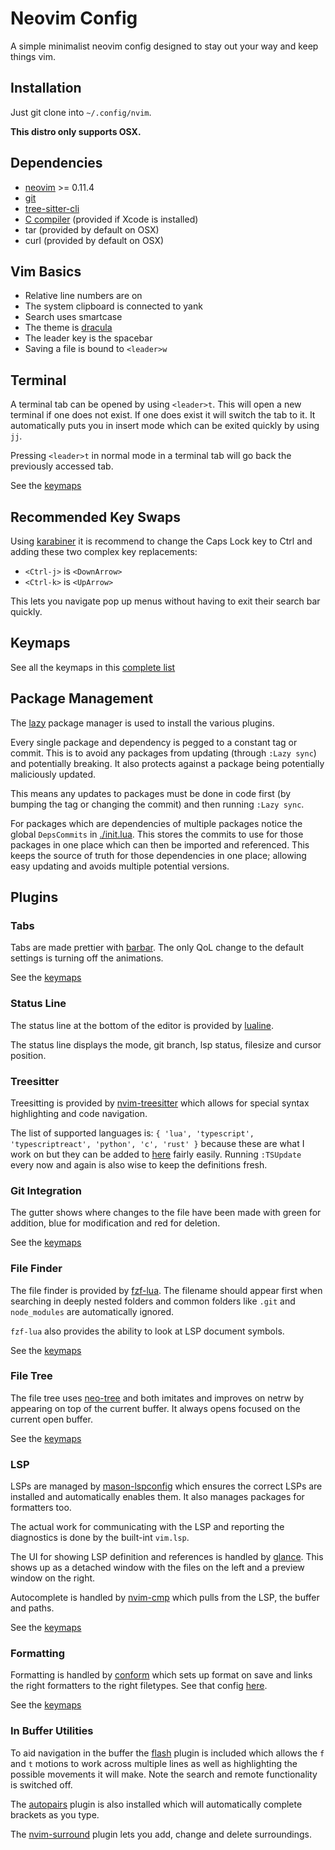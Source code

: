 # Neovim Config

A simple minimalist neovim config designed to stay out your way and keep things vim.

## Installation

Just git clone into `~/.config/nvim`.

**This distro only supports OSX.**

## Dependencies

- [neovim](https://neovim.io/) >= 0.11.4
- [git](https://git-scm.com/)
- [tree-sitter-cli](https://github.com/tree-sitter/tree-sitter/blob/master/crates/cli/README.md)
- [C compiler](https://docs.rs/cc/latest/cc/#compile-time-requirements) (provided if Xcode is installed)
- tar (provided by default on OSX)
- curl (provided by default on OSX)

## Vim Basics

- Relative line numbers are on
- The system clipboard is connected to yank
- Search uses smartcase
- The theme is [dracula](https://github.com/Mofiqul/dracula.nvim)
- The leader key is the spacebar
- Saving a file is bound to `<leader>w`

## Terminal

A terminal tab can be opened by using `<leader>t`. This will open a new terminal if one does not exist. If
one does exist it will switch the tab to it. It automatically puts you in insert mode which can be exited
quickly by using `jj`.

Pressing `<leader>t` in normal mode in a terminal tab will go back the previously accessed tab.

See the [keymaps](./keymap.md#terminal)

## Recommended Key Swaps

Using [karabiner](https://karabiner-elements.pqrs.org/) it is recommend to change
the Caps Lock key to Ctrl and adding these two complex key replacements:

- `<Ctrl-j>` is `<DownArrow>`
- `<Ctrl-k>` is `<UpArrow>`

This lets you navigate pop up menus without having to exit their search bar quickly.

## Keymaps

See all the keymaps in this [complete list](./keymap.md)

## Package Management

The [lazy](https://github.com/folke/lazy.nvim) package manager is used to install the
various plugins.

Every single package and dependency is pegged to a constant tag or commit. This is to
avoid any packages from updating (through `:Lazy sync`) and potentially breaking. It
also protects against a package being potentially maliciously updated.

This means any updates to packages must be done in code first (by bumping the tag or
changing the commit) and then running `:Lazy sync`.

For packages which are dependencies of multiple packages notice the global `DepsCommits`
in [./init.lua](./init.lua). This stores the commits to use for those packages in one
place which can then be imported and referenced. This keeps the source of truth for
those dependencies in one place; allowing easy updating and avoids multiple potential
versions.

## Plugins

### Tabs

Tabs are made prettier with [barbar](https://github.com/romgrk/barbar.nvim). The only QoL
change to the default settings is turning off the animations.

See the [keymaps](./keymap.md#tabs)

### Status Line

The status line at the bottom of the editor is provided by [lualine](https://github.com/nvim-lualine/lualine.nvim).

The status line displays the mode, git branch, lsp status, filesize and cursor position.

### Treesitter

Treesitting is provided by [nvim-treesitter](https://github.com/nvim-treesitter/nvim-treesitter/tree/main) which allows
for special syntax highlighting and code navigation.

The list of supported languages is: `{ 'lua', 'typescript', 'typescriptreact', 'python', 'c', 'rust' }` because these are
what I work on but they can be added to [here](./lua/plugins/treesitter.lua) fairly easily. Running `:TSUpdate` every now
and again is also wise to keep the definitions fresh.

### Git Integration

The gutter shows where changes to the file have been made with green for addition, blue for modification and red for deletion.

See the [keymaps](./keymap.md#git)

### File Finder

The file finder is provided by [fzf-lua](https://github.com/ibhagwan/fzf-lua). The filename should appear first when searching
in deeply nested folders and common folders like `.git` and `node_modules` are automatically ignored.

`fzf-lua` also provides the ability to look at LSP document symbols.

See the [keymaps](./keymap.md#file-finder)

### File Tree

The file tree uses [neo-tree](https://github.com/nvim-neo-tree/neo-tree.nvim) and both imitates and improves on netrw by appearing
on top of the current buffer. It always opens focused on the current open buffer.

See the [keymaps](./keymap.md#file-tree)

### LSP

LSPs are managed by [mason-lspconfig](https://github.com/mason-org/mason-lspconfig.nvim/tree/main) which ensures the correct LSPs are
installed and automatically enables them. It also manages packages for formatters too.

The actual work for communicating with the LSP and reporting the diagnostics is done by the built-int `vim.lsp`.

The UI for showing LSP definition and references is handled by [glance](https://github.com/DNLHC/glance.nvim). This shows up as a
detached window with the files on the left and a preview window on the right.

Autocomplete is handled by [nvim-cmp](https://github.com/hrsh7th/nvim-cmp) which pulls from the LSP, the buffer and paths.

See the [keymaps](./keymap.md#lsp)

### Formatting

Formatting is handled by [conform](https://github.com/stevearc/conform.nvim) which sets up format on save and links the right formatters
to the right filetypes. See that config [here](./lua/plugins/conform.lua).

See the [keymaps](./keymap.md#formatting)

### In Buffer Utilities

To aid navigation in the buffer the [flash](https://github.com/folke/flash.nvim) plugin is included which allows the `f` and `t` motions
to work across multiple lines as well as highlighting the possible movements it will make. Note the search and remote functionality is
switched off.

The [autopairs](https://github.com/windwp/nvim-autopairs) plugin is also installed which will automatically complete brackets as you type.

The [nvim-surround](https://github.com/kylechui/nvim-surround/tree/main) plugin lets you add, change and delete surroundings.

